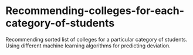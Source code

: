 # Recommending-colleges-for-each-category-of-students
Recommending sorted list of colleges for a particular category of students.  Using different machine learning algorithms for predicting deviation.
